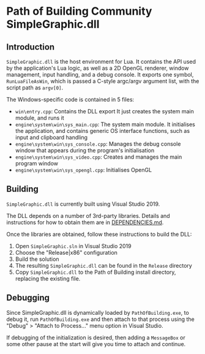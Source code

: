 # Path of Building Community SimpleGraphic.dll

## Introduction

`SimpleGraphic.dll` is the host environment for Lua.
It contains the API used by the application's Lua logic, as well as a 2D OpenGL
renderer, window management, input handling, and a debug console.
It exports one symbol, `RunLuaFileAsWin`, which is passed a
C-style argc/argv argument list, with the script path as `argv[0]`.

The Windows-specific code is contained in 5 files:
- `win\entry.cpp`: Contains the DLL export
It just creates the system main module, and runs it
- `engine\system\win\sys_main.cpp`: The system main module.
It initialises the application, and contains generic OS interface functions,
such as input and clipboard handling
- `engine\system\win\sys_console.cpp`: Manages the debug console window that
appears during the program's initialisation
- `engine\system\win\sys_video.cpp`: Creates and manages the main program window
- `engine\system\win\sys_opengl.cpp`: Initialises OpenGL

## Building

`SimpleGraphic.dll` is currently built using Visual Studio 2019.

The DLL depends on a number of 3rd-party libraries. Details and instructions
for how to obtain them are in [DEPENDENCIES.md](DEPENDENCIES.md).

Once the libraries are obtained, follow these instructions to build the DLL:
1) Open `SimpleGraphic.sln` in Visual Studio 2019
2) Choose the "Release|x86" configuration
3) Build the solution
4) The resulting `SimpleGraphic.dll` can be found in the `Release` directory
5) Copy `SimpleGraphic.dll` to the Path of Building install directory,
replacing the existing file.

## Debugging

Since SimpleGraphic.dll is dynamically loaded by `PathOfBuilding.exe`,
to debug it, run `PathOfBuilding.exe` and then attach to that process using the
"Debug" > "Attach to Process..." menu option in Visual Studio.

If debugging of the initialization is desired, then adding a `MessageBox`
or some other pause at the start will give you time to attach and continue.
